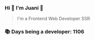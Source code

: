 ### Hi 👋 I&#39;m Juani 🦁

> I&#39;m a Frontend Web Developer SSR

### 📚 Days being a developer: 1106
